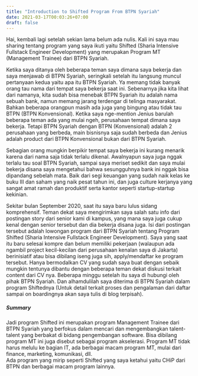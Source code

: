 ```yaml
---
title: "Introduction to Shifted Program From BTPN Syariah"
date: 2021-03-17T00:03:26+07:00
draft: false
---
```


Hai, kembali lagi setelah sekian lama belum ada nulis. Kali ini saya mau sharing tentang program yang saya ikuti yaitu Shifted (Sharia Intensive Fullstack Engineer Development) yang merupakan Program MT (Management Trainee) dari BTPN Syariah.

Ketika saya ditanya oleh beberapa teman saya dimana saya bekerja dan saya menjawab di BTPN Syariah, seringkali setelah itu langsung muncul pertanyaan kedua yaitu apa itu BTPN Syariah. Ya memang tidak banyak orang tau nama dari tempat saya bekerja saat ini. Sebenarnya jika kita lihat dari namanya, kita sudah bisa menebak BTPN Syariah itu adalah nama sebuah bank, namun memang jarang terdengar di telinga masyarakat. Bahkan beberapa orangpun masih ada juga yang bingung atau tidak tau BTPN (BTPN Konvensional). Ketika saya nge-mention Jenius barulah beberapa teman ada yang mulai ngeh, perusahaan tempat dimana saya bekerja. Tetapi BTPN Syariah dengan BTPN (Konvensional) adalah 2 perusahaan yang berbeda, main bisnisnya saja sudah berbeda dan Jenius adalah product dari BTPN Konvensional bukan dari BTPN Syariah.

Sebagian orang mungkin berpikir tempat saya bekerja ini kurang menarik karena dari nama saja tidak terlalu dikenal. Awalnyapun saya juga nggak terlalu tau soal BTPN Syariah, sampai saya meriset sedikit dan saya mulai bekerja disana saya mengetahui bahwa sesungguhnya bank ini nggak bisa dipandang sebelah mata. Baik dari segi keuangan yang sudah naik kelas ke buku III dan saham yang naik pesat tahun ini, dan juga culture kerjanya yang sangat amat ramah dan produktif serta kantor seperti startup-startup kekinian.

Sekitar bulan September 2020, saat itu saya baru lulus sidang komprehensif. Teman dekat saya mengirimkan saya salah satu info dari postingan story dari senior kami di kampus, yang mana saya juga cukup kenal dengan senior tersebut dan dia bekerja disana juga. Isi dari postingan tersebut adalah lowongan program dari BTPN Syariah tentang Program Shifted (Sharia Intensive Fullstack Engineer Development). Saya yang saat itu baru selesai kompre dan belum memiliki pekerjaan (walaupun ada ngambil project kecil-kecilan dari perusahaan kenalan saya di Jakarta) berinisiatif atau bisa dibilang iseng juga sih, apply/mendaftar ke program tersebut. Hanya bermodalkan CV yang sudah saya buat dengan sebaik mungkin tentunya dibantu dengan beberapa teman dekat diskusi terkait content dari CV nya. Beberapa minggu setelah itu saya di hubungi oleh pihak BTPN Syariah. Dan alhamdulilah saya diterima di BTPN Syariah dalam program Shiftednya (Untuk detail terkait proses dan pengalaman dari daftar sampai on boardingnya akan saya tulis di blog terpisah).

##### Summary
Jadi program Shifted ini merupakan program Management Trainee dari BTPN Syariah yang berfokus dalam mencari dan mengembangkan talent-talent yang berbakat di bidang pengembangan software. Bisa dibilang program MT ini juga disebut sebagai program akselerasi. Program MT tidak harus melulu ke bagian IT, ada berbagai macam program MT, mulai dari finance, marketing, komunikasi, dll.  
Ada program yang mirip seperti Shifted yang saya ketahui yaitu CHiP dari BTPN dan berbagai macam program lainnya.